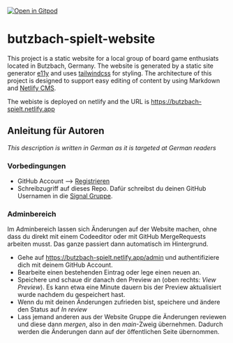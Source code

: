 [![Open in Gitpod](https://gitpod.io/button/open-in-gitpod.svg)](https://gitpod.io/#https://github.com/butzbach-spielt/butzbach-spielt-website)

# butzbach-spielt-website

This project is a static website for a local group of board game enthusiats located in Butzbach, Germany. The website is generated by a static site generator [e11y](https://www.11ty.dev/) and uses [tailwindcss](https://tailwindcss.com/) for styling. The architecture of this project is designed to support easy editing of content by using Markdown and [Netlify CMS](https://www.netlifycms.org/).

The webiste is deployed on netlify and the URL is https://butzbach-spielt.netlify.app

## Anleitung für Autoren

_This description is written in German as it is targeted at German readers_

### Vorbedingungen

* GitHub Account --> [Registrieren](https://github.com/signup)
* Schreibzugriff auf dieses Repo. Dafür schreibst du deinen GitHub Usernamen in die [Signal Gruppe](https://signal.group/#CjQKIEf3UOxVQjG-FSlMlw2MOpABw4ynH4l3p375Bw1mIsCnEhAyDYcuci46goUtuKj5bra8).


### Adminbereich

Im Adminbereich lassen sich Änderungen auf der Website machen, ohne dass du direkt mit einem Codeeditor oder mit GitHub MergeRequests arbeiten musst. Das ganze passiert dann automatisch im Hintergrund.

* Gehe auf https://butzbach-spielt.netlify.app/admin und authentifiziere dich mit deinem GitHub Account. 
* Bearbeite einen bestehenden Eintrag oder lege einen neuen an.
* Speichere und schaue dir danach den Preview an (oben rechts: _View Preview_). Es kann etwa eine Minute dauern bis der Preview aktualisiert wurde nachdem du gespeichert hast.
* Wenn du mit deinen Änderungen zufrieden bist, speichere und ändere den Status auf _In review_
* Lass jemand anderen aus der Website Gruppe die Änderungen reviewen und diese dann _mergen_, also in den _main_-Zweig übernehmen. Dadurch werden die Änderungen dann auf der öffentlichen Seite übernommen.
